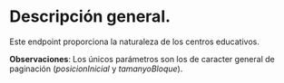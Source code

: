 # Descripción general.

Este endpoint proporciona la naturaleza de los centros educativos.

**Observaciones**:
Los únicos parámetros son los de caracter general de paginación (*posicionInicial* y *tamanyoBloque*).
